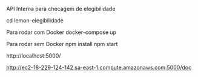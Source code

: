 API Interna para checagem de elegibilidade

cd lemon-elegibilidade

Para rodar com Docker
docker-compose up


Para rodar sem Docker
npm install
npm start

http://localhost:5000/

http://ec2-18-229-124-142.sa-east-1.compute.amazonaws.com:5000/doc